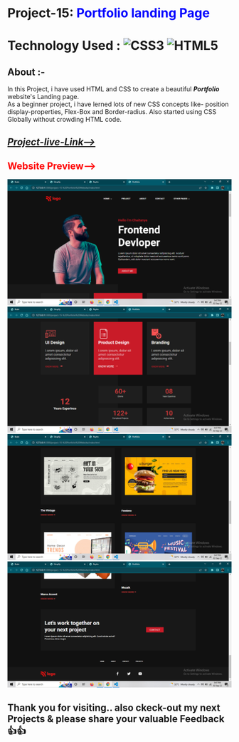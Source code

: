 # Project-15: <span style="color:blue"> **Portfolio landing Page**</span>
# Technology Used : ![CSS3](https://img.shields.io/badge/css3-%231572B6.svg?style=for-the-badge&logo=css3&logoColor=white) ![HTML5](https://img.shields.io/badge/html5-%23E34F26.svg?style=for-the-badge&logo=html5&logoColor=white)

##  **About** :- 
In this Project, i have used HTML and CSS to create a beautiful ***Portfolio*** website's Landing page.  
As a beginner project, i have lerned lots of new CSS  concepts like- position display-properties, Flex-Box and Border-radius. Also started using CSS Globally without crowding HTML code. 

## [***Project-live-Link-->***](https://frontendportfoliosite.netlify.app/) 

## <span style="color:red"> **Website Preview-->**</span>
![Home-Page](./image/Thumbnail-1.png)
![Home-Page](./image/Thumbnail-2.png)
![Home-Page](./image/Thumbnail-3.png)
![Home-Page](./image/Thumbnail-4.png)

## Thank you for visiting.. also ckeck-out my next Projects & please share your valuable Feedback 👍👍    

